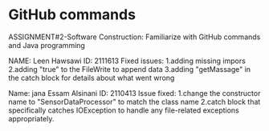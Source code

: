 # GitHub commands
ASSIGNMENT#2-Software Construction: Familiarize with GitHub commands and Java programming 

NAME: Leen Hawsawi ID: 2111613
Fixed issues: 
1.adding missing impors 
2.adding "true" to the FileWrite to append data 
3.adding "getMassage" in the catch block for details about what went wrong

Name: jana Essam Alsinani ID: 2110413
Issue fixed: 
1.change the constructor name to "SensorDataProcessor" to match the class name 
2.catch block that specifically catches IOException to handle any file-related exceptions appropriately.
